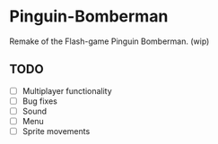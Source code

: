 # Pinguin-Bomberman

Remake of the Flash-game Pinguin Bomberman.
(wip)

## TODO
- [ ] Multiplayer functionality
- [ ] Bug fixes
- [ ] Sound
- [ ] Menu
- [ ] Sprite movements

